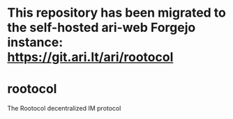 # This repository has been migrated to the self-hosted ari-web Forgejo instance: <https://git.ari.lt/ari/rootocol>
# rootocol

The Rootocol decentralized IM protocol